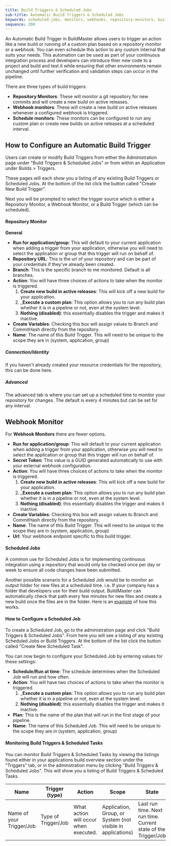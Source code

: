 ```yaml
---
title: Build Triggers & Scheduled Jobs
sub-title: Automatic Build Triggers & Scheduled Jobs
keywords: scheduled-jobs, monitors, webhooks, repository-monitors, buildmaster, continuous-integration
sequence: 200
---
```


An Automatic Build Trigger in BuildMaster allows users to trigger an action like a new build or running of a custom plan based on a repository monitor or a webhook. You can even schedule this action to any custom internal that suits your needs. This automation can be used as part of your continuous integration process and developers can introduce thier new code to a project and build and test it while ensuring that other environments remain unchanged until further verification and validation steps can occur in the pipeline.  

There are three types of build triggers:
 * __Repository Monitors__: These will monitor a git repository for new commits and will create a new build on active releases.
 * __Webhook monitors__: These will create a new build on active releases whenever a configured webhook is triggered. 
 * __Schedule monitors__: These monitors can be configured to run any custom plan or create new builds on active releases at a scheduled interval. 

## How to Configure an Automatic Build Trigger
Users can create or modify Build Triggers from either the Administration page under "Build Triggers & Scheduled Jobs" or from within an Application under Builds > Triggers. 

These pages will each show you a listing of any existing Build Triggers or Scheduled Jobs. At the bottom of the list click the button called "Create New Build Trigger".

Next you will be prompted to select the trigger source which is either a Repository Monitor, a Webhook Monitor, or a Build Trigger (which can be scheduled). 


#### Repository Monitor

__General__

-  __Run for application/group__: This will default to your current application when adding a trigger from your application, otherwise you will need to select the application or group that this trigger will run on behalf of.
- __Repository URL__:  This is the url of your repository and can be part of your credentials if they've already been created. 
- __Branch__: This is the specific branch to me monitored. Default is all branches.
- __Action__: You will have three choices of actions to take when the monitor is triggered.
    1. __Create new build in active releases__: This will kick off a new build for your application.
    2. ___Execute a custom plan__: This option allows you to run any build plan whether it is in a pipeline or not, even at the system level.
    3. __Nothing (disabled)__: this essentially disables the trigger and makes it inactive.
- __Create Variables__: Checking this box will assign values to Branch and CommitHash directly from the repository.    
- __Name__: The name of this Build Trigger. This will need to be unique to the scope they are in (system, application, group)

##### Connection/Identity
If you haven't already created your resource credentials for the repository, this can be done here.

##### Advanced
The advanced tab  is where you can set up a scheduled time to monitor your repository for changes. The default is every 4 minutes but can be set for any interval.

## Webhook Monitor


For __Webhook Monitors__ there are fewer options. 

-  __Run for application/group__: This will default to your current application when adding a trigger from your application, otherwise you will need to select the application or group that this trigger will run on behalf of.
- __Secret Token__: This value is a GUID generated automatically to use with your external webhook configuration.  
- __Action__: You will have three choices of actions to take when the monitor is triggered.
    1. __Create new build in active releases__: This will kick off a new build for your application.
    2. ___Execute a custom plan__: This option allows you to run any build plan whether it is in a pipeline or not, even at the system level.
    3. __Nothing (disabled)__: this essentially disables the trigger and makes it inactive.
- __Create Variables__: Checking this box will assign values to Branch and CommitHash directly from the repository.    
- __Name__: The name of this Build Trigger. This will need to be unique to the scope they are in (system, application, group)
- __Url__: Your webhook endpoint specific to this build trigger.


#### Scheduled Jobs
A common use for Scheduled Jobs is for implementing continuous integration using a repository that would only be checked once per day or week to ensure all code changes have been submitted. 

Another possible scenario for a Scheduled Job would be to monitor an output folder for new files at a scheduled time. i.e. If your company has a folder that developers use for their build output. BuildMaster can automatically check that path every few minutes for new files and create a new build once the files are in the folder. Here is an [example](https://buildmaster.inedo.com/applications/42/) of how this works.


#### How to Configure a Scheduled Job
To create a Scheduled Job, go to the administration page and click "Build Triggers & Scheduled Jobs". From here you will see a listing of any existing Scheduled Jobs or Build Triggers. At the bottom of the list click the button called "Create New Scheduled Task".

You can now begin to configure your Scheduled Job by entering values for these settings:


- __Schedule/Run at time__: The schedule determines when the Scheduled Job will run and how often. 
- __Action__: You will have two choices of actions to take when the monitor is triggered.
    1. ___Execute a custom plan__: This option allows you to run any build plan whether it is in a pipeline or not, even at the system level.
    3. __Nothing (disabled)__: this essentially disables the trigger and makes it inactive.
- __Plan__: This is the name of the plan that will run in the first stage of your pipeline.
- __Name__: The name of this Scheduled Job. This will need to be unique to the scope they are in (system, application, group)


#### Monitoring Build Triggers & Scheduled Tasks
You can monitor Build Triggers & Scheduled Tasks by viewing the listings found either in your applications build overview section under the "Triggers" tab, or in the adminstration menu by clicking "Build Triggers & Scheduled Jobs". This will show you a listing of Build Triggers & Scheduled Tasks. 

|Name |Trigger (type)|Action|Scope |State
|---|---|---|---|---|
|Name of your Trigger/Job|Type of Trigger/Job|What action will occur when executed.|Application, Group, or System (not visible in applications)| Last run time. Next run time. Current state of the Trigger/Job
